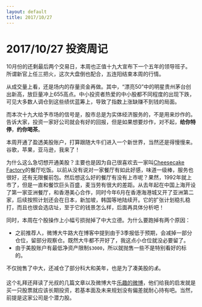 ```yaml
---
layout: default
title: 2017/10/27
---
```

2017/10/27 投资周记
==================
10月份的还剩最后两个交易日，本周也正值十九大宣布下一个五年的领导班子。所谓新官上任三把火，这次大盘倒也配合，五连阳结束本周的行情。

从成交量上看，还是场内的存量资金再做。其中，“漂亮50”中的明星贵州茅台创出新高，放巨量冲上655高点。中小投资者热爱的中小股都不同程度的出现下跌，可见大多数人调仓到这些绩优蓝筹上，导致了指数上涨缺赚不到钱的局面。

而本次十九大给予市场的信号是，股市总是为实体经济服务的，不是用来炒作的。告诉大家，投资一家好公司就会有好的回报，但是如果想要炒作，对不起，**给你特停**，**约你喝茶**。

本周开通了盈透美股账户，打算跟随大牛们进入一个新世界，当然还是得慢慢来。谷歌，苹果，亚马逊，我来了！

为什么这么急切想开通美股？主要也是因为自己很喜欢去一家叫[Cheesecake Factory](https://www.thecheesecakefactory.com)的餐厅吃饭。以前从没有说对一家餐厅有如此好感，味道一级棒，服务也很好，还有无限餐前包。然后想这么好的餐厅有没有上市呢？果然，1992年就上市了，但是一直和餐饮巨头百盛，麦当劳有很大的差距。从去年起在中国上海开设了第一家亚洲餐厅，和香港美心合作，同时今年6月在香港海港城又开了亚洲第二家，后续按照计划还会在日本，新加坡，韩国等地陆续开。它的扩张计划稳扎稳打，而且也很会选店址，至于它的钱景怎么样，后面再具体分析吧！

同时，本周在个股操作上小幅亏损抛掉了中大立德。为什么要跑掉有两个原因：
 - 之前推荐人，微博大牛路大在博客中提到由于3季报低于预期，会减掉一部分仓位，留部分观察仓。既然大牛都不开好了，我这点小仓位就没必要留了。
 - 由于美股账户有最低净资产限制`$3000`，所以就抛售一些不是特别看好的标的。

不仅抛售了中大，还减仓了部分科大和美年，也是为了凑美股的💰。

这个礼拜还拜读了光叔的几篇文章以及微博大牛[乐趣的微博](http://weibo.com/u/1831200480)，他们给我的启发就是买一只股票就应该长期投资，若基本面及未来规划没有偏差就耐心持有吧。当然，前提是这家公司是个潜力股。